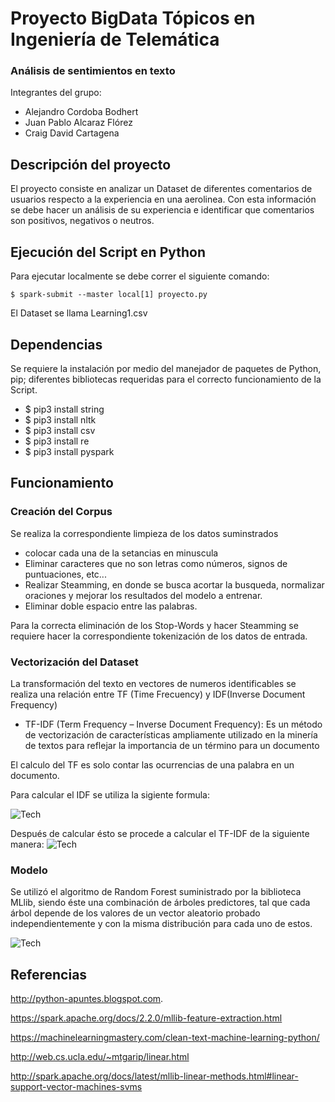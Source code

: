 # Proyecto BigData Tópicos en Ingeniería de Telemática 
   ### Análisis de sentimientos en texto
  
  Integrantes del grupo:
  * Alejandro Cordoba Bodhert 
  * Juan Pablo Alcaraz Flórez 
  * Craig David Cartagena 


  ## Descripción del proyecto
  El proyecto consiste en analizar un Dataset de diferentes comentarios de usuarios respecto a la experiencia en una aerolinea. Con esta información se debe hacer un análisis de su experiencia e identificar que comentarios son positivos, negativos o neutros.

  ## Ejecución del Script en Python

   Para ejecutar localmente se debe correr el siguiente comando:

  ``` $ spark-submit --master local[1] proyecto.py ```

   El Dataset se llama Learning1.csv

   ## Dependencias

   Se requiere la instalación por medio del manejador de paquetes de Python, pip; diferentes bibliotecas requeridas para el correcto funcionamiento de la Script.
   
   - $ pip3 install string
   - $ pip3 install nltk
   - $ pip3 install csv
   - $ pip3 install re
   - $ pip3 install pyspark

   ## Funcionamiento

   ### Creación del Corpus

   Se realiza la correspondiente limpieza de los datos suminstrados
   
   - colocar cada una de la setancias en minuscula
   - Eliminar caracteres que no son letras como números, signos de puntuaciones, etc...
   - Realizar Steamming, en donde se busca acortar la busqueda, normalizar oraciones y mejorar los resultados del modelo a entrenar.
   - Eliminar doble espacio entre las palabras.

   Para la correcta eliminación de los Stop-Words y hacer Steamming se requiere hacer la correspondiente tokenización de los datos de entrada.

   ### Vectorización del Dataset

   La transformación del texto en vectores de numeros identificables se realiza una relación entre TF (Time Frecuency) y IDF(Inverse Document Frequency)   

   * TF-IDF (Term Frequency – Inverse Document Frequency): Es un método de vectorización
  de características ampliamente utilizado en la minería de textos para reflejar la
  importancia de un término para un documento

 El calculo del TF es solo contar las ocurrencias de una palabra en un documento.

 Para calcular el IDF se utiliza la sigiente formula:

 ![Tech](/formula.png)

 Después de calcular ésto se procede a calcular el TF-IDF de la siguiente manera:
 ![Tech](/tf.png)

   ### Modelo

   Se utilizó el algoritmo de Random Forest suministrado por la biblioteca MLlib, siendo éste una combinación de árboles predictores, tal que cada árbol depende de los valores de un vector aleatorio probado independientemente y con la misma distribución para cada uno de estos.

   ![Tech](/randomForest.jpg)  

## Referencias

http://python-apuntes.blogspot.com.

https://spark.apache.org/docs/2.2.0/mllib-feature-extraction.html

https://machinelearningmastery.com/clean-text-machine-learning-python/

http://web.cs.ucla.edu/~mtgarip/linear.html

http://spark.apache.org/docs/latest/mllib-linear-methods.html#linear-support-vector-machines-svms
